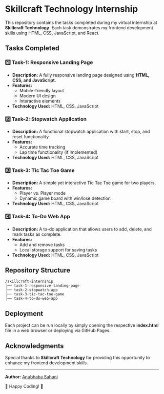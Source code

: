# Skillcraft Technology Internship

This repository contains the tasks completed during my virtual internship at **Skillcraft Technology**. Each task demonstrates my frontend development skills using HTML, CSS, JavaScript, and React.

## Tasks Completed

### 1️⃣ Task-1: Responsive Landing Page
- **Description:** A fully responsive landing page designed using **HTML, CSS, and JavaScript**.
- **Features:**
  - Mobile-friendly layout
  - Modern UI design
  - Interactive elements
- **Technology Used:** HTML, CSS, JavaScript

### 2️⃣ Task-2: Stopwatch Application
- **Description:** A functional stopwatch application with start, stop, and reset functionality.
- **Features:**
  - Accurate time tracking
  - Lap time functionality (if implemented)
- **Technology Used:** HTML, CSS, JavaScript

### 3️⃣ Task-3: Tic Tac Toe Game
- **Description:** A simple yet interactive Tic Tac Toe game for two players.
- **Features:**
  - Player vs. Player mode
  - Dynamic game board with win/lose detection
- **Technology Used:** HTML, CSS, JavaScript

### 4️⃣ Task-4: To-Do Web App
- **Description:** A to-do application that allows users to add, delete, and mark tasks as complete.
- **Features:**
  - Add and remove tasks
  - Local storage support for saving tasks
- **Technology Used:** HTML, CSS, JavaScript

## Repository Structure
```
/skillcraft-internship
│── task-1-responsive-landing-page
│── task-2-stopwatch-app
│── task-3-tic-tac-toe-game
│── task-4-to-do-web-app
```

## Deployment
Each project can be run locally by simply opening the respective **index.html** file in a web browser or deploying via GitHub Pages.

## Acknowledgments
Special thanks to **Skillcraft Technology** for providing this opportunity to enhance my frontend development skills.

---
**Author:** [Anubhaba Sahani](https://github.com/Anubhaba-git)

🚀 Happy Coding! 🎯
